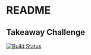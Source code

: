 # README

## Takeaway Challenge

[![Build Status](https://travis-ci.org/charlottebrf/takeaway-challenge.svg?branch=master)](https://travis-ci.org/charlottebrf/airport_challenge)
